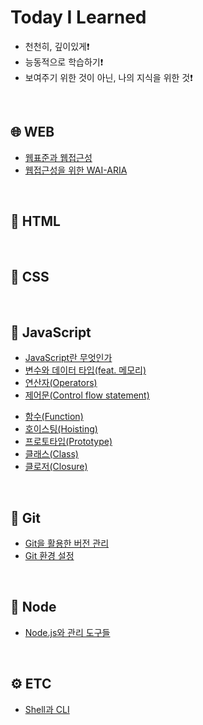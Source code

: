 # Today I Learned

- 천천히, 깊이있게❗️
- 능동적으로 학습하기❗️
- 보여주기 위한 것이 아닌, 나의 지식을 위한 것❗️




<br />




## 🌐 WEB

- [웹표준과 웹접근성](./web/01-Std-A11y.md)
- [웹접근성을 위한 WAI-ARIA](./web/02-WAI-ARIA.md)




<br />




## 📄 HTML




<br />




## 🎨 CSS




<br />




## 🔧 JavaScript

- [JavaScript란 무엇인가](./javascript/01-JavaScript.md)
- [변수와 데이터 타입(feat. 메모리)](./javascript/02-Variable-DataType.md)
- [연산자(Operators)](./javascript/03-Operators.md)
- [제어문(Control flow statement)](./javascript/04-Control-flow-statement.md)
<!-- - [객체(Object)](./javascript/05-Object.md)
- [배열(Array)](./javascript/06-Array.md) -->
- [함수(Function)](./javascript/07-Function.md)
- [호이스팅(Hoisting)](./javascript/08-Hoisting.md)
- [프로토타입(Prototype)](./javascript/09-Prototype.md)
- [클래스(Class)](./javascript/10-Class.md)
- [클로저(Closure)](./javascript/11-Closure.md)




<br />




## 📜 Git

- [Git을 활용한 버전 관리](./git/01-Git-Version-Control.md)
- [Git 환경 설정](./git/02-Git-Config.md)




<br />




## 🧩 Node

- [Node.js와 관리 도구들](./node/01-Node.md)




<br />




## ⚙️ ETC

- [Shell과 CLI](./etc/CLI.md)